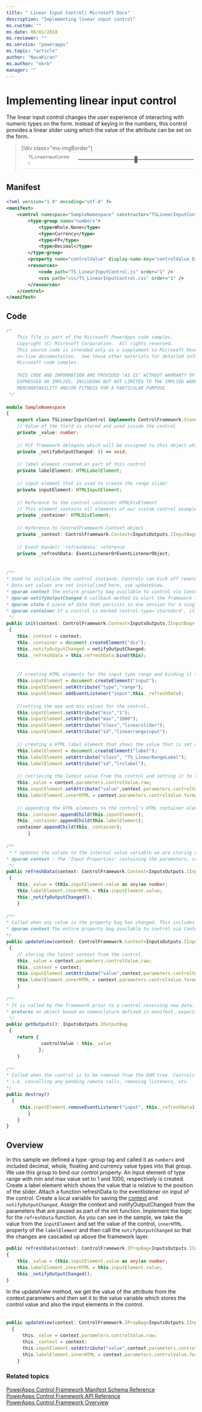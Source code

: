 ```yaml
---
title: " Linear Input Control| Microsoft Docs" 
description: "Implementing linear input control"
ms.custom: ""
ms.date: 08/01/2018
ms.reviewer: ""
ms.service: "powerapps"
ms.topic: "article"
author: "NavaKiran" 
ms.author: "nkrb" 
manager: "" 
---
```

# Implementing linear input control

The linear input control changes the user experience of interacting with numeric types on the form. Instead of keying in the numbers, this control provides a linear slider using which the value of the attribute can be set on the form.  

> [!div class="mx-imgBorder"]
> ![Linear Input Control](../media/linear_input_control.png "Linear Input Control")

## Manifest

```xml
<?xml version="1.0" encoding="utf-8" ?>
<manifest>
	<control namespace="SampleNamespace" constructor="TSLinearInputControl" version="1.0.0" display-name-key="TS_LinearInputControl" description-key="TS_LinearInputControl_Desc" control-type="standard">
		<type-group name="numbers">
			<type>Whole.None</type>
			<type>Currency</type>
			<type>FP</type>
			<type>Decimal</type>
		</type-group>
		<property name="controlValue" display-name-key="controlValue_Display_Key" description-key="controlValue_Desc_Key" of-type-group="numbers" usage="bound" required="true" />
		<resources>
			<code path="TS_LinearInputControl.js" order="1" />
			<css path="css/TS_LinearInputControl.css" order="1" />
		</resources>
	</control>
</manifest>
```
## Code
```TypeScript
/*
	This file is part of the Microsoft PowerApps code samples. 
	Copyright (C) Microsoft Corporation.  All rights reserved. 
	This source code is intended only as a supplement to Microsoft Development Tools and/or  
	on-line documentation.  See these other materials for detailed information regarding  
	Microsoft code samples. 

	THIS CODE AND INFORMATION ARE PROVIDED "AS IS" WITHOUT WARRANTY OF ANY KIND, EITHER  
	EXPRESSED OR IMPLIED, INCLUDING BUT NOT LIMITED TO THE IMPLIED WARRANTIES OF  
	MERCHANTABILITY AND/OR FITNESS FOR A PARTICULAR PURPOSE. 
 */

module SampleNamespace
{
    export class TSLinearInputControl implements ControlFramework.StandardControl<InputsOutputs.IInputBag, InputsOutputs.IOutputBag> {
	// Value of the field is stored and used inside the control 
	private _value: number;

	// PCF framework delegate which will be assigned to this object which would be called whenever any update happens. 
	private _notifyOutputChanged: () => void;

	// label element created as part of this control
    private labelElement: HTMLLabelElement;
        
    // input element that is used to create the range slider
    private inputElement: HTMLInputElement;
 
    // Reference to the control container HTMLDivElement
	// This element contains all elements of our custom control example
	private _container: HTMLDivElement;

	// Reference to ControlFramework Context object
    private _context: ControlFramework.Context<InputsOutputs.IInputBag>;
        
    // Event Handelr 'refreshData' reference
    private _refreshData: EventListenerOrEventListenerObject;
        

/**
* Used to initialize the control instance. Controls can kick off remote server calls and other initialization actions here.
* Data-set values are not initialized here, use updateView.
* @param context The entire property bag available to control via Context Object; It contains values as set up by the customizer mapped to property names defined in the manifest, as well as utility functions.
* @param notifyOutputChanged A callback method to alert the framework that the control has new outputs ready to be retrieved asynchronously.
* @param state A piece of data that persists in one session for a single user. Can be set at any point in a controls life cycle by calling 'setControlState' in the Mode interface.
* @param container If a control is marked control-type='starndard', it will receive an empty div element within which it can render its content.
 */
public init(context: ControlFramework.Context<InputsOutputs.IInputBag>, notifyOutputChanged: () => void, state: ControlFramework.Dictionary, container:HTMLDivElement)
 {
    this._context = context;
    this._container = document.createElement("div");
    this._notifyOutputChanged = notifyOutputChanged;
    this._refreshData = this.refreshData.bind(this);


    // creating HTML elements for the input type range and binding it to the function which refreshes the control data
    this.inputElement = document.createElement("input");
    this.inputElement.setAttribute("type","range");
    this.inputElement.addEventListener("input",this._refreshData);

    //setting the max and min values for the control.
    this.inputElement.setAttribute("min","1");
    this.inputElement.setAttribute("max","1000");
    this.inputElement.setAttribute("class","linearslider");
    this.inputElement.setAttribute("id","linearrangeinput");
            
    // creating a HTML label element that shows the value that is set on the linear range control
    this.labelElement = document.createElement("label");
    this.labelElement.setAttribute("class", "TS_LinearRangeLabel");
    this.labelElement.setAttribute("id","lrclabel");

    // retrieving the latest value from the control and setting it to the HTMl elements.
    this._value = context.parameters.controlValue.raw;
    this.inputElement.setAttribute("value",context.parameters.controlValue.formatted ? context.parameters.controlValue.formatted : "0");
    this.labelElement.innerHTML = context.parameters.controlValue.formatted ? context.parameters.controlValue.formatted : "0";

    // appending the HTML elements to the control's HTML container element.
    this._container.appendChild(this.inputElement);
    this._container.appendChild(this.labelElement);
    container.appendChild(this._container);
        }
        
/**
 * * Updates the values to the internal value variable we are storing and also updates the html label that displays the value
* @param context : The "Input Properties" containing the parameters, control metadata and interface functions
 */
public refreshData(context: ControlFramework.Context<InputsOutputs.IInputBag>,)
 {
    this._value = (this.inputElement.value as any)as number;
    this.labelElement.innerHTML = this.inputElement.value;
    this._notifyOutputChanged();
    }

/**
* Called when any value in the property bag has changed. This includes field values, data-sets, global values such as container height and width, offline status, control metadata values such as label, visible, etc.
* @param context The entire property bag available to control via Context Object; It contains values as set up by the customizer mapped to names defined in the manifest, as well as utility functions
*/
public updateView(context: ControlFramework.Context<InputsOutputs.IInputBag>,): void
 {
    // storing the latest context from the control.
    this._value = context.parameters.controlValue.raw;
    this._context = context;
    this.inputElement.setAttribute("value",context.parameters.controlValue.formatted ? context.parameters.controlValue.formatted : "");
    this.labelElement.innerHTML = context.parameters.controlValue.formatted ? context.parameters.controlValue.formatted : "";
    }

/** 
* It is called by the framework prior to a control receiving new data. 
* @returns an object based on nomenclature defined in manifest, expecting object[s] for property marked as “bound” or “output”
 */
public getOutputs(): InputsOutputs.IOutputBag
 {
    return {
             controlValue : this._value
            };
    }

/** 
* Called when the control is to be removed from the DOM tree. Controls should use this call for cleanup.
* i.e. cancelling any pending remote calls, removing listeners, etc.
*/
public destroy()
  {
     this.inputElement.removeEventListener("input", this._refreshData);
        }
    }
}
```

## Overview

In this sample we defined a type -group tag and called it as `numbers` and included decimal, whole, floating and currency value types into that group. We use this group to bind our control property. 
An input element of type range with min and max value set to 1 and 1000, respectively is created. 
Create a label element which shows the value that is relative to the position of the slider. Attach a function refreshData to the eventlistener on input of the control. 
Create a local variable for saving the [context](../reference/context.md) and `notifyOutputChanged`. Assign the context and notifyOutputChanged from the parameters that are passed as part of the init function. 
Implement the logic for the `refreshData` function. As you can see in the sample, we take the value from the `inputElement` and set the value of the control, `innerHTML` property of the `labelElement` and then call the `notifyOutputChanged` so that the changes are cascaded up above the framework layer. 

```TypeScript
public refreshData(context: ControlFramework.IPropBag<InputsOutputs.IInputBag>,) 
{ 
    this._value = (this.inputElement.value as any)as number; 
    this.labelElement.innerHTML = this.inputElement.value; 
    this._notifyOutputChanged(); 
} 
```
In the updateView method, we get the value of the attribute from the context.parameters and then set it to the value variable which stores the control value and also the input elements in the control. 

```TypeScript

public updateView(context: ControlFramework.IPropBag<InputsOutputs.IInputBag>,): void 
  { 
      this._value = context.parameters.controlValue.raw; 
      this._context = context; 
      this.inputElement.setAttribute("value",context.parameters.controlValue.formatted ? context.parameters.controlValue.formatted : ""); 
      this.labelElement.innerHTML = context.parameters.controlValue.formatted ? context.parameters.controlValue.formatted : ""; 
    } 
 ```

 ### Related topics

[PowerApps Control Framework Manifest Schema Reference](../manifest-schema-reference/index.md)<br />
[PowerApps Control Framework API Reference](../index.md)<br />
[PowerApps Control Framework Overview](../powerapps-control-framework-overview.md)
